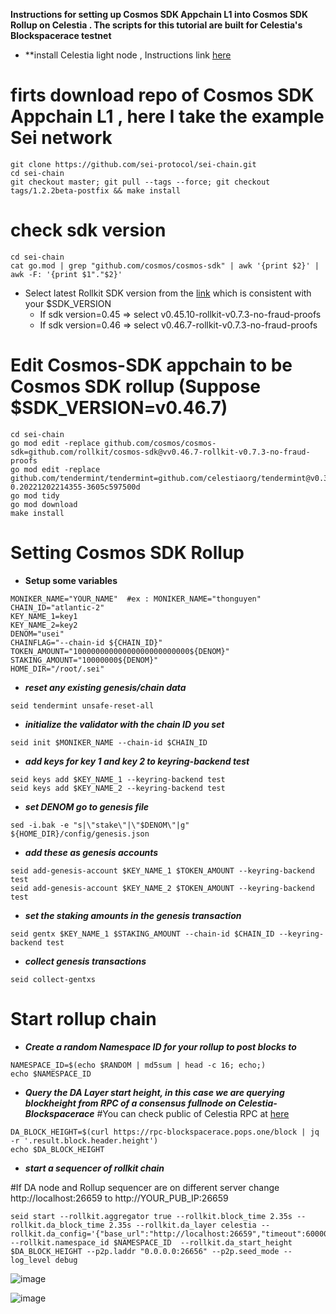 **Instructions for setting up Cosmos SDK Appchain L1 into Cosmos SDK Rollup on Celestia . The scripts for this tutorial are built for Celestia's Blockspacerace testnet**
- **install Celestia light node , Instructions link [here](https://docs.celestia.org/nodes/light-node/)
# firts download repo of Cosmos SDK Appchain L1 , here I take the example Sei network
```
git clone https://github.com/sei-protocol/sei-chain.git
cd sei-chain
git checkout master; git pull --tags --force; git checkout tags/1.2.2beta-postfix && make install
```
# check sdk version 
```
cd sei-chain
cat go.mod | grep "github.com/cosmos/cosmos-sdk" | awk '{print $2}' | awk -F: '{print $1"."$2}'
```
- Select latest Rollkit SDK version from the [link](https://github.com/rollkit/cosmos-sdk/tags) which is consistent with your $SDK_VERSION
  - If sdk version=0.45 => select v0.45.10-rollkit-v0.7.3-no-fraud-proofs
  - If sdk version=0.46 => select v0.46.7-rollkit-v0.7.3-no-fraud-proofs

# Edit Cosmos-SDK appchain to be Cosmos SDK rollup (Suppose $SDK_VERSION=v0.46.7)
```
cd sei-chain
go mod edit -replace github.com/cosmos/cosmos-sdk=github.com/rollkit/cosmos-sdk@vv0.46.7-rollkit-v0.7.3-no-fraud-proofs
go mod edit -replace github.com/tendermint/tendermint=github.com/celestiaorg/tendermint@v0.34.22-0.20221202214355-3605c597500d
go mod tidy
go mod download
make install
```
# Setting Cosmos SDK Rollup
- **Setup some variables**
```
MONIKER_NAME="YOUR_NAME"  #ex : MONIKER_NAME="thonguyen"
CHAIN_ID="atlantic-2"
KEY_NAME_1=key1
KEY_NAME_2=key2
DENOM="usei"
CHAINFLAG="--chain-id ${CHAIN_ID}"
TOKEN_AMOUNT="10000000000000000000000000${DENOM}"
STAKING_AMOUNT="10000000${DENOM}"
HOME_DIR="/root/.sei" 
```
- ***reset any existing genesis/chain data***
```
seid tendermint unsafe-reset-all
```
- ***initialize the validator with the chain ID you set***
```
seid init $MONIKER_NAME --chain-id $CHAIN_ID
```
- ***add keys for key 1 and key 2 to keyring-backend test***
```
seid keys add $KEY_NAME_1 --keyring-backend test
seid keys add $KEY_NAME_2 --keyring-backend test
```
- ***set DENOM go to genesis file***
```
sed -i.bak -e "s|\"stake\"|\"$DENOM\"|g" ${HOME_DIR}/config/genesis.json
```
- ***add these as genesis accounts***
```
seid add-genesis-account $KEY_NAME_1 $TOKEN_AMOUNT --keyring-backend test
seid add-genesis-account $KEY_NAME_2 $TOKEN_AMOUNT --keyring-backend test
```
- ***set the staking amounts in the genesis transaction***
```
seid gentx $KEY_NAME_1 $STAKING_AMOUNT --chain-id $CHAIN_ID --keyring-backend test
```
- ***collect genesis transactions***
```
seid collect-gentxs
```
# Start rollup chain
- ***Create a random Namespace ID for your rollup to post blocks to***
```
NAMESPACE_ID=$(echo $RANDOM | md5sum | head -c 16; echo;)
echo $NAMESPACE_ID 
```
- ***Query the DA Layer start height, in this case we are querying blockheight from RPC of a consensus fullnode on Celestia-Blockspacerace***
#You can check public of Celestia RPC at [here](https://docs.celestia.org/nodes/blockspace-race/#rpc-endpoints)

```
DA_BLOCK_HEIGHT=$(curl https://rpc-blockspacerace.pops.one/block | jq -r '.result.block.header.height')
echo $DA_BLOCK_HEIGHT
```
- ***start a sequencer of rollkit chain***

#If DA node and Rollup sequencer are on different server change http://localhost:26659 to http://YOUR_PUB_IP:26659

```
seid start --rollkit.aggregator true --rollkit.block_time 2.35s --rollkit.da_block_time 2.35s --rollkit.da_layer celestia --rollkit.da_config='{"base_url":"http://localhost:26659","timeout":60000000000,"fee":100,"gas_limit":100000}' --rollkit.namespace_id $NAMESPACE_ID  --rollkit.da_start_height $DA_BLOCK_HEIGHT --p2p.laddr "0.0.0.0:26656" --p2p.seed_mode --log_level debug
```

![image](https://user-images.githubusercontent.com/80441573/235969362-12a03856-5bd8-46b2-99c4-b7fbe38a62a2.png)

![image](https://user-images.githubusercontent.com/80441573/235969842-c63fa3ea-d39b-485d-ae5c-731928e9387b.png)
